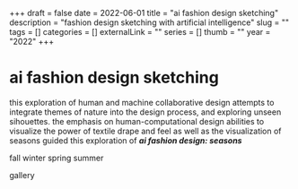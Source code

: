 +++ 
draft = false
date = 2022-06-01
title = "ai fashion design sketching"
description = "fashion design sketching with artificial intelligence"
slug = "" 
tags = []
categories = []
externalLink = ""
series = []
thumb = ""
year = "2022"
+++

# ai fashion design sketching

this exploration of human and machine collaborative design attempts to integrate themes of nature into the design process, and exploring unseen sihouettes. the emphasis on human-computational design abilities to visualize the power of textile drape and feel as well as the visualization of seasons guided this exploration of ***ai fashion design: seasons*** 

fall 
winter
spring
summer

gallery